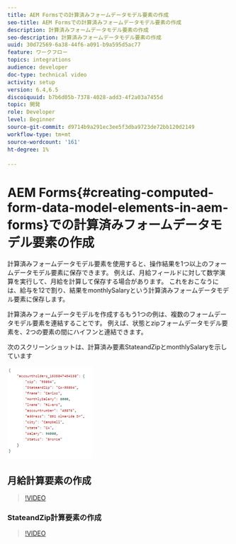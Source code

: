 ```yaml
---
title: AEM Formsでの計算済みフォームデータモデル要素の作成
seo-title: AEM Formsでの計算済みフォームデータモデル要素の作成
description: 計算済みフォームデータモデル要素の作成
seo-description: 計算済みフォームデータモデル要素の作成
uuid: 30d72569-6a38-44f6-a091-b9a595d5ac77
feature: ワークフロー
topics: integrations
audience: developer
doc-type: technical video
activity: setup
version: 6.4,6.5
discoiquuid: b7b6d05b-7378-4028-add3-4f2a03a7455d
topic: 開発
role: Developer
level: Beginner
source-git-commit: d9714b9a291ec3ee5f3dba9723de72bb120d2149
workflow-type: tm+mt
source-wordcount: '161'
ht-degree: 1%

---
```



# AEM Forms{#creating-computed-form-data-model-elements-in-aem-forms}での計算済みフォームデータモデル要素の作成

計算済みフォームデータモデル要素を使用すると、操作結果を1つ以上のフォームデータモデル要素に保存できます。 例えば、月給フィールドに対して数学演算を実行して、月給を計算して保存する場合があります。 これをおこなうには、給与を12で割り、結果をmonthlySalaryという計算済みフォームデータモデル要素に保存します。

計算済みフォームデータモデルを作成するもう1つの例は、複数のフォームデータモデル要素を連結することです。 例えば、状態とzipフォームデータモデル要素を、2つの要素の間にハイフンと連結できます。

次のスクリーンショットは、計算済み要素StateandZipとmonthlySalaryを示しています

![computedfdmelement](assets/computedfdmelement.gif)

## 月給計算要素の作成

>[!VIDEO](https://video.tv.adobe.com/v/23855?quality=9&learn=on)

### StateandZip計算要素の作成

>[!VIDEO](https://video.tv.adobe.com/v/23856/?quality=9&learn=on)

